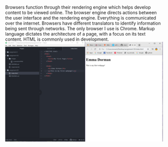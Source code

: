 Browsers function through their rendering engine which helps develop content to be viewed online. The browser engine directs actions between the user interface and the rendering engine. Everything is communicated over the internet. Browsers have different translators to identify information being sent through networks. The only browser I use is Chrome.
Markup language dictates the architecture of a page, with a focus on its text content. HTML is commonly used in development.
![Screenshot](./Images/screenshot.week3.PNG)
